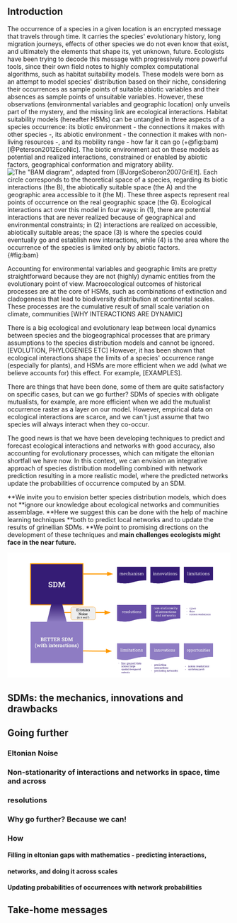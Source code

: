 ## Introduction  
The occurrence of a species in a given location is an encrypted message that
travels through time. It carries the species' evolutionary history, long
migration journeys, effects of other species we do not even know that exist,
and ultimately the elements that shape its, yet unknown, future. Ecologists have
been trying to decode this message with progressively more powerful tools, since
their own field notes to highly complex computational algorithms, such as
habitat suitability models. These models were born as an attempt to model
species' distribution based on their niche, considering their occurrences as
sample points of suitable abiotic variables and their absences as sample points
of unsuitable variables. However, these observations (environmental variables
and geographic location) only unveils part of the mystery, and the missing link
are ecological interactions. Habitat suitability models (hereafter HSMs) can be
untangled in three aspects of a species occurrence: its biotic environment - the
connections it makes with other species -, its abiotic environment - the
connection it makes with non-living resources -, and its mobility range - how
far it can go (+@fig:bam)[@Peterson2012EcoNic]. The biotic environment act on these models as potential and realized interactions, constrained or enabled by abiotic factors, geographical conformation and migratory ability.    
![The "BAM diagram", adapted from [@JorgeSoberon2007GriElt]. Each circle corresponds
to the theoretical space of a species, regarding its biotic interactions (the B),
the abiotically suitable space (the A) and the geographic area accessible to
it (the M). These three aspects represent real points of occurrence on the
real geographic space (the G). Ecological interactions act over this model in
four ways: in (1), there are potential interactions that are never realized
because of geographical and environmental constraints; in (2) interactions
are realized on accessible, abiotically suitable areas; the space (3) is
where the species could eventually go and establish new interactions, while
(4) is the area where the occurrence of the species is limited only by
abiotic factors.](figures/bam.png){#fig:bam}  

Accounting for environmental variables and geographic limits are pretty
straightforward because they are not (highly) dynamic entities from the
evolutionary point of view. Macroecological outcomes of historical processes are at the core of HSMs, such as combinations of extinction and cladogenesis that lead to biodiversity distribution at continental scales. These processes are the cumulative result of small scale variation on climate, communities
[WHY INTERACTIONS ARE DYNAMIC]

There is a big ecological and evolutionary leap between local dynamics between
species and the biogeographical processes that are primary assumptions to the
species distribution models and cannot be ignored. [EVOLUTION, PHYLOGENIES ETC]
However, it has been shown that ecological interactions shape the limits of a
species' occurrence range (especially for plants), and HSMs are more efficient
when we add (what we believe accounts for) this effect. For example, [EXAMPLES].

There are things that have been done, some of them are quite satisfactory on
specific cases, but can we go further? SDMs of species with obligate mutualists,
for example, are more efficient when we add the mutualist occurrence raster as a
layer on our model. However, empirical data on ecological interactions are
scarce, and we can't just assume that two species will always interact when they
co-occur.

The good news is that we have been developing techniques to predict and forecast
ecological interactions and networks with good accuracy, also accounting for
evolutionary processes, which can mitigate the eltonian shortfall we have now.
In this context, we can envision an integrative approach of species distribution
modelling combined with network prediction resulting in a more realistic model,
where the predicted networks update the probabilities of occurrence computed by
an SDM.

**We invite you to envision better species distribution models, which does not
**ignore our knowledge about ecological networks and communities assemblage.
**Here we suggest this can be done with the help of machine learning techniques
**both to predict local networks and to update the results of grinellian SDMs.
**We point to promising directions on the development of these techniques and
**main challenges ecologists might face in the near future.**

![TODO](figures/concept.png)

## SDMs: the mechanics, innovations and drawbacks  

## Going further  

### Eltonian Noise  

### Non-stationarity of interactions and networks in space, time and across
### resolutions  

### Why go further? Because we can!  

### How  

#### Filling in eltonian gaps with mathematics - predicting interactions,
#### networks, and doing it across scales  

#### Updating probabilities of occurrences with network probabilities  

## Take-home messages   

